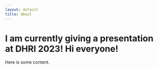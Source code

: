 ```yaml
---
layout: default
title: About
---
```


# I am currently giving a presentation at DHRI 2023! Hi everyone!

Here is some content. 
